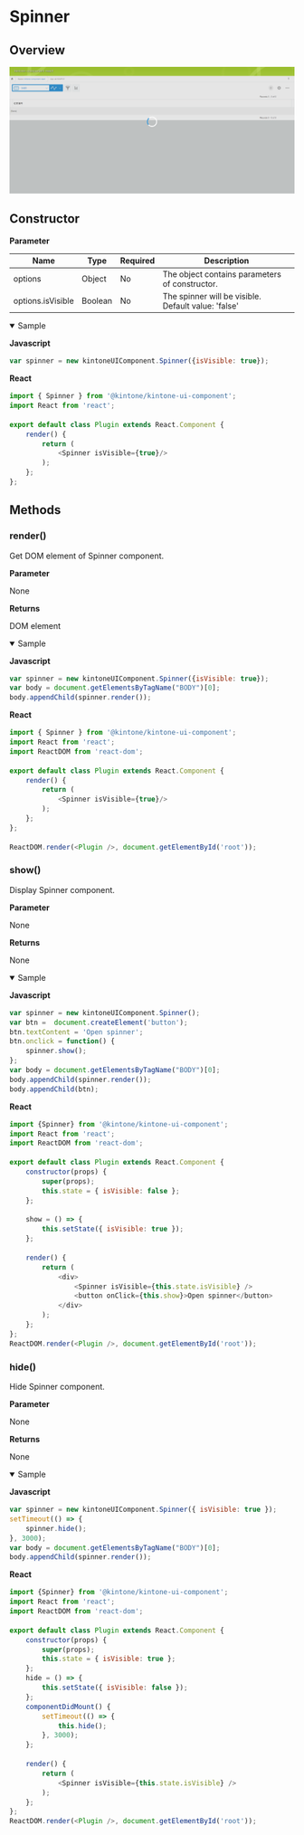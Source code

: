 # Spinner

## Overview
![Spinner](../img/spinner.PNG)

## Constructor

**Parameter**

| Name| Type| Required| Description |
| --- | --- | --- | --- |
|options|Object|No|The object contains parameters of constructor.|
|options.isVisible|Boolean|No|The spinner will be visible. <br> Default value: 'false'|

<details class="tab-container" markdown="1" open>
<Summary>Sample</Summary>

**Javascript**
```javascript
var spinner = new kintoneUIComponent.Spinner({isVisible: true});
```
**React**
```javascript
import { Spinner } from '@kintone/kintone-ui-component';
import React from 'react';
   
export default class Plugin extends React.Component {
    render() {
        return (
            <Spinner isVisible={true}/>
        );
    };
};

```
</details>

## Methods
### render()
Get DOM element of Spinner component.

**Parameter**

None

**Returns**

DOM element

<details class="tab-container" markdown="1" open>
<Summary>Sample</Summary>

**Javascript**
```javascript
var spinner = new kintoneUIComponent.Spinner({isVisible: true});
var body = document.getElementsByTagName("BODY")[0];
body.appendChild(spinner.render());
```
**React**
```javascript
import { Spinner } from '@kintone/kintone-ui-component';
import React from 'react';
import ReactDOM from 'react-dom';

export default class Plugin extends React.Component {
    render() {
        return (
            <Spinner isVisible={true}/>
        );
    };
};

ReactDOM.render(<Plugin />, document.getElementById('root'));
```
</details>

### show()
Display Spinner component.

**Parameter**

None

**Returns**

None

<details class="tab-container" markdown="1" open>
<Summary>Sample</Summary>

**Javascript**
```javascript
var spinner = new kintoneUIComponent.Spinner();
var btn =  document.createElement('button'); 
btn.textContent = 'Open spinner';
btn.onclick = function() {
    spinner.show();
};
var body = document.getElementsByTagName("BODY")[0];
body.appendChild(spinner.render());
body.appendChild(btn);
```
**React**
```javascript
import {Spinner} from '@kintone/kintone-ui-component';
import React from 'react';
import ReactDOM from 'react-dom';

export default class Plugin extends React.Component {
    constructor(props) {
        super(props);
        this.state = { isVisible: false };
    };

    show = () => {
        this.setState({ isVisible: true });
    };

    render() {
        return (
            <div>
                <Spinner isVisible={this.state.isVisible} />
                <button onClick={this.show}>Open spinner</button>
            </div>
        );
    };
};
ReactDOM.render(<Plugin />, document.getElementById('root'));
```
</details>

### hide()
Hide Spinner component.

**Parameter**

None

**Returns**

None

<details class="tab-container" markdown="1" open>
<Summary>Sample</Summary>

**Javascript**
```javascript
var spinner = new kintoneUIComponent.Spinner({ isVisible: true });
setTimeout(() => {
    spinner.hide();
}, 3000);
var body = document.getElementsByTagName("BODY")[0];
body.appendChild(spinner.render());
```
**React**
```javascript
import {Spinner} from '@kintone/kintone-ui-component';
import React from 'react';
import ReactDOM from 'react-dom';
   
export default class Plugin extends React.Component {
    constructor(props) {
        super(props);
        this.state = { isVisible: true };
    };
    hide = () => {
        this.setState({ isVisible: false });
    };
    componentDidMount() {
        setTimeout(() => {
            this.hide();
        }, 3000);
    };

    render() {
        return (
            <Spinner isVisible={this.state.isVisible} />
        );
    };
};
ReactDOM.render(<Plugin />, document.getElementById('root'));
```
</details>